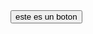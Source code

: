 <html>

<head>

<title>tarea</title>

</head>

<body>

<form name="myform" action="D:/galeria.html" method="POST">

<input type="submit" value="este es un boton">

</form>

</body>

</html>


